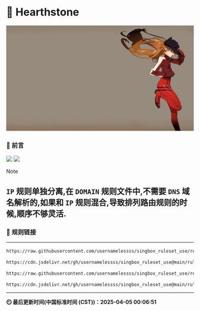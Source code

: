 
# 🧸 Hearthstone
![](https://raw.githubusercontent.com/usernamelessss/picture-bed/main/images/202504042256831.jpg)
### 📣 前言
![](https://shields.io/badge/-移除重复规则-ff69b4) ![](https://shields.io/badge/-IP&nbsp;规则单独存放不与&nbsp;DOMAIN&nbsp;等混合-green)
> [!NOTE]
**`IP` 规则单独分离,在 `DOMAIN` 规则文件中,不需要 `DNS` 域名解析的,如果和 `IP` 规则混合,导致排列路由规则的时候,顺序不够灵活.**
---

###  🔗 规则链接
---

```url
https://raw.githubusercontent.com/usernamelessss/singbox_ruleset_use/refs/heads/main/rule/Hearthstone/Hearthstone_IP.json
```

```url
https://cdn.jsdelivr.net/gh/usernamelessss/singbox_ruleset_use@main/rule/Hearthstone/Hearthstone_IP.json
```

```url
https://raw.githubusercontent.com/usernamelessss/singbox_ruleset_use/refs/heads/main/rule/Hearthstone/Hearthstone_IP.srs
```

```url
https://cdn.jsdelivr.net/gh/usernamelessss/singbox_ruleset_use@main/rule/Hearthstone/Hearthstone_IP.srs
```

---
**⏲️ 最后更新时间(中国标准时间 (CST))：2025-04-05 00:06:51**